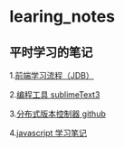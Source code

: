 learing_notes
==============
平时学习的笔记
--------------
1.[前端学习流程（JDB）](webDeveloper_LearingProcess.md)

2.[编程工具 sublimeText3](sublime/sublime_notes.md)

3.[分布式版本控制器 github](git/git_notes.md)

4.[javascript 学习笔记](js/javascript_notes.md)

